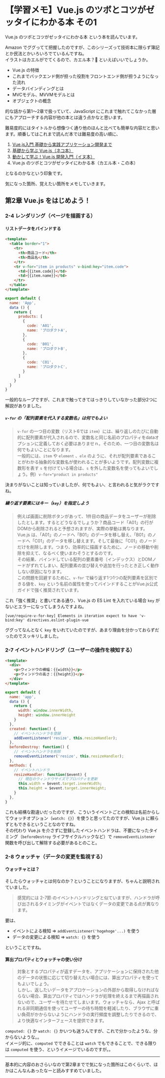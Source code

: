 # 【学習メモ】Vue.js のツボとコツがゼッタイにわかる本 その1

Vue.js のツボとコツがゼッタイにわかる本 という本を読んでいます。

Amazon でググってて把握したのですが、このシリーズって技術本に限らず簿記とか民法とかいろいろでているんですね。  
イラストはカエルがでてくるので、カエル本？🐸 といえばいいでしょうか。  

- Vue.js の特徴
- これまでバックエンド側が担った役割をフロントエンド側が担うようになった流れ
- データバインディングとは
- MVCモデル、MVVMモデルとは
- オブジェクトの概念

的な話から第1〜2章で扱っていて、JavaScript にこれまで触れてこなかった層にもアプローチする内容が他の本とは違う点かなと思います。

難易度的にはタイトルから想像つく通り他のほんと比べても簡単な内容だと思います。順番してはこれまで読んだ本では難易度の高い順に、

1. [Vue.js入門 基礎から実践アプリケーション開発まで](https://yuheijotaki.hatenablog.com/entry/2019/01/24/210417)
2. [基礎から学ぶ Vue.js（ネコ本）](https://yuheijotaki.hatenablog.com/entry/2018/12/27/140716)
3. [動かして学ぶ！Vue.js 開発入門（イヌ本）](https://yuheijotaki.hatenablog.com/entry/2019/01/14/120742)
4. Vue.js のツボとコツがゼッタイにわかる本（カエル本・この本）

となるのかなという印象です。

気になった箇所、覚えたい箇所をメモしていきます。

## 第2章 Vue.js をはじめよう！

### 2-4 レンダリング（ページを描画する）

#### リストデータをバインドする

```html
<template>
  <table border="1">
    <tr>
      <th>商品コード</th>
      <th>商品名</th>
    </tr>
    <tr v-for="item in products" v-bind:key="item.code">
      <td>{{item.code}}</td>
      <td>{{item.name}}</td>
    </tr>
  </table>
</template>
```

```javascript
export default {
  name: 'App',
  data () {
    return {
      products: [
        {
          code: 'A01',
          name: 'プロダクトA',
        },
        {
          code: 'B01',
          name: 'プロダクトB',
        },
        {
          code: 'C01',
          name: 'プロダクトC',
        }
      ]
    }
  }
}
```

一般的なループですが、これまで触ってきてはっきりしていなかった部分2つに解説がありました。

##### `v-for` の「配列要素を代入する変数名」は何でもよい

> `v-for` の一つ目の変数（リスト6では `item`）には、繰り返しのたびに自動的に配列要素が代入されるので、変数名と同じ名前のプロパティをdataオプションに定義しておく必要はありませｎ。そのため、一つ目の変数名は何でもよいことになります。  
> 一般的には、`item` や `element` 、`ele` のように、それが配列要素であることがわかる抽象的な変数名が使われることが多いようです。配列変数に複数形を表す `s` を付けている場合は、`s` を外した変数名を使ってもよいでしょう。例）`v-for="product in products"`

決まりがないことは知っていましたが、何でもよい、と言われると気がラクですね。

##### 繰り返す要素にはキー（`key`）を指定しよう

> 例えば画面に削除ボタンがあって、1件目の商品データをユーザーが削除したとします。するとどうなるでしょうか？商品コード「A01」の行がDOMから削除されると予想されますが、実際の挙動は異なります。Vue.js は、「A01」のノードへ「B01」のデータを移し替え、「B01」のノードへ「C01」のデータを移し替えます。そして最後に「C01」のノードだけを削除します。つまり、効率的に描画するために、ノードの移動や削除を抑えて、なるべく使いまわそうとするのです。  
> その結果、バインドしている配列の要素番号（インデックス）とDOMノードがずれてしまい、配列要素の並び替えや追加を行ったとき正しく動作しない原因になります。  
> この問題を回避するために、`v-for` で繰り返す1つ1つの配列要素を区別できる値を、`key` という名前の属性を使ってバインドすることがVue.js公式ガイドで強く推奨されています。

これ「強く推奨」と書いてある通り、Vue.js の ES Lint を入れている場合 `key` がないとエラーになってしまうんですよね。  

```
[vue/require-v-for-key] Elements in iteration expect to have 'v-bind:key' directives.eslint-plugin-vue
```

ググってなんとなく `key` をいれていたのですが、あまり理由を分かっておらずだったのでスッキリしました。

### 2-7 イベントハンドリング（ユーザーの操作を検知する）

```html
<template>
  <div>
    <p>ウィンドウの横幅：{{width}}</p>
    <p>ウィンドウの高さ：{{height}}</p>
  </div>
</template>
```

```javascript
export default {
  name: 'app',
  data () {
    return {
      width: window.innerWidth,
      height: window.innerHeight
    }
  },
  created: function() {
    // イベントハンドラを登録
    addEventListener('resize', this.resizeHandler);
  },
  beforeDestroy: function() {
    // イベントハンドラを削除
    removeEventListener('resize', this.resizeHandler);
  },
  methods: {
    // イベントハンドラ
    resizeHandler: function($event) {
      // 現在のウィンドウサイズでプロパティを更新
      this.width = $event.target.innerWidth;
      this.height = $event.target.innerHeight;
    }
  },
}
```

これも結構な勘違いだったのですが、こういうイベントごとの検知は名前からしてウォッチオプション（`watch: {}`）を使うと思ってたのですが、Vue.js に頼らずともできるということなのですね。  
その代わり Vue.js を介さずに登録したイベントハンドラは、不要になったタイミング（`beforeDestroy` ライフサイクルハックなど）で `removeEventListener` 関数を呼び出して解除する必要があるとのこと。

### 2-8 ウォッチャ（データの変更を監視する）

#### ウォッチャとは？

そしたらウォッチャとは何なのか？ということになりますが、ちゃんと説明されていました。

> 感覚的には 2-7節 のイベントハンドリングと似ていますが、ハンドラが呼び出されるタイミングがイベントではなくデータの変更である点が異なります。

要は、

- イベントによる検知 => `addEventListener('hogehoge'...)` を使う
- データの変更による検知 => `watch: {}` を使う

ということですね。

#### 算出プロパティとウォッチャの使い分け

> 対象とするプロパティが返すデータを、アプリケーションに保持された他のデータの状態に応じて切り替えたい場合には、算出プロパティを使ってもよいでしょう。  
> しかし、返したいデータをアプロケーションの外部から取得しなければならない場合、算出プロパティではハンドラが処理を終えるまで再描画されないので、ユーザーを待たせてしまいます。ウォッチャなら、Ajax と呼ばれる非同期通信を使ってユーザーの待ち時間を軽減したり、ブラウザに重い負荷がかからないようにハンドラの実行頻度を調整したりできるので、より快適なインターフェースを提供できます。

`computed: {}`  か `watch: {}` かいつも迷うんですが、これで分かったような、分からないような。。  
イメージ的に、`computed` でできることは `watch` でもできることで、できる限りは `computed` を使う、というイメージでいるのですが。。

---

基本的に内容のおさらいなので第2章までで気になった箇所はこのくらいで、ほかはこんなんあったなーと読みすすめていました。  

